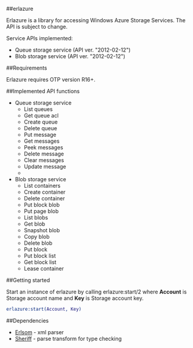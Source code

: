 ##erlazure

Erlazure is a library for accessing Windows Azure Storage Services. The API is subject to change.

Service APIs implemented:
* Queue storage service (API ver. "2012-02-12")
* Blob storage service (API ver. "2012-02-12")

##Requirements

Erlazure requires OTP version R16+.

##Implemented API functions
* Queue storage service
  * List queues
  * Get queue acl
  * Create queue
  * Delete queue
  * Put message
  * Get messages
  * Peek messages
  * Delete message
  * Clear messages
  * Update message
  * 
* Blob storage service
  * List containers
  * Create container
  * Delete container
  * Put block blob
  * Put page blob
  * List blobs
  * Get blob
  * Snapshot blob
  * Copy blob
  * Delete blob
  * Put block
  * Put block list
  * Get block list
  * Lease container
  
##Getting started

Start an instance of erlazure by calling erlazure:start/2 where **Account** is Storage account name and **Key** is Storage account key.
```erlang
erlazure:start(Account, Key)
```

##Dependencies
* [Erlsom](https://github.com/willemdj/erlsom) - xml parser
* [Sheriff](https://github.com/extend/sheriff) - parse transform for type checking
